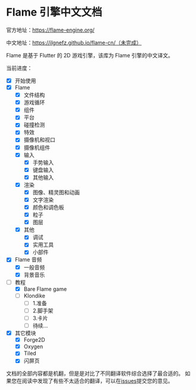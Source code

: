 # Flame 引擎中文文档

官方地址：https://flame-engine.org/

中文地址：https://ilgnefz.github.io/flame-cn/（未完成）

Flame 是基于 Flutter 的 2D 游戏引擎，该库为 Flame 引擎的中文译文。

当前进度：

- [x] 开始使用
- [x] Flame
  - [x] 文件结构
  - [x] 游戏循环
  - [x] 组件
  - [x] 平台
  - [x] 碰撞检测
  - [x] 特效
  - [x] 摄像机和视口
  - [x] 摄像机组件
  - [x] 输入
    - [x] 手势输入
    - [x] 键盘输入
    - [x] 其他输入
  - [x] 渲染
    - [x] 图像、精灵图和动画
    - [x] 文字渲染
    - [x] 颜色和调色板
    - [x] 粒子
    - [x] 图层
  - [x] 其他
    - [x] 调试
    - [x] 实用工具
    - [x] 小部件
- [x] Flame 音频
  - [x] 一般音频
  - [x] 背景音乐
- [ ] 教程
  - [x] Bare Flame game
  - [ ] Klondike
    - [ ] 1.准备
    - [ ] 2.脚手架
    - [ ] 3.卡片
    - [ ] 待续...
- [x] 其它模块
  - [x] Forge2D
  - [x] Oxygen
  - [x] Tiled
  - [x] 闪屏页

文档的全部内容都是机翻，但是是对比了不同翻译软件综合选择了最合适的。
如果您在阅读中发现了有些不太适合的翻译，可以在[issues](https://github.com/ilgnefz/flame-cn/issues)提交您的意见。
